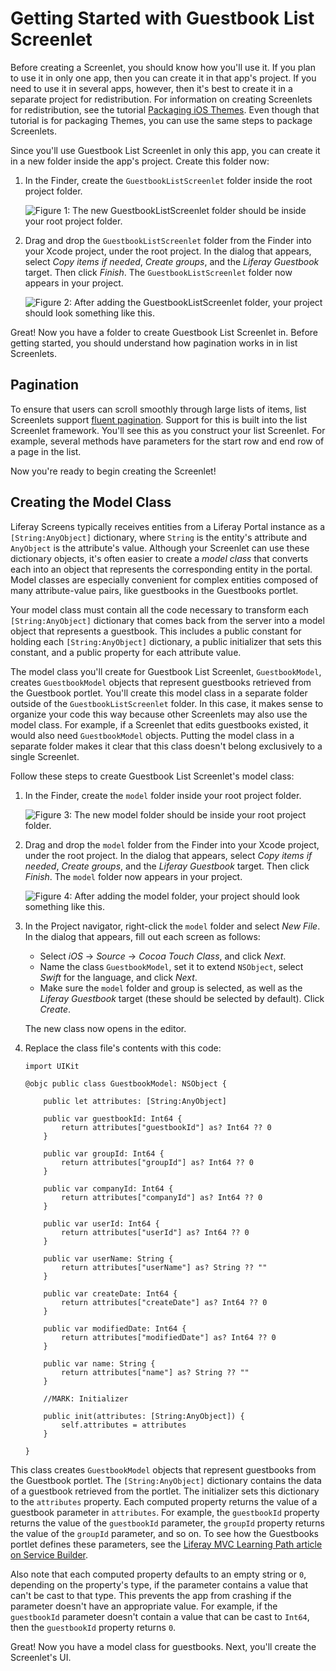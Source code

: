 # Getting Started with Guestbook List Screenlet [](id=getting-started-with-guestbook-list-screenlet-ios)

Before creating a Screenlet, you should know how you'll use it. If you plan to 
use it in only one app, then you can create it in that app's project. If you 
need to use it in several apps, however, then it's best to create it in a 
separate project for redistribution. For information on creating Screenlets for 
redistribution, see the tutorial 
[Packaging iOS Themes](/develop/tutorials/-/knowledge_base/6-2/packaging-ios-themes). 
Even though that tutorial is for packaging Themes, you can use the same steps to 
package Screenlets. 

Since you'll use Guestbook List Screenlet in only this app, you can create it in 
a new folder inside the app's project. Create this folder now: 

1.  In the Finder, create the `GuestbookListScreenlet` folder inside the root 
    project folder. 

    ![Figure 1: The new `GuestbookListScreenlet` folder should be inside your root project folder.](../../../images/ios-lp-guestbook-screenlet-finder.png)

2.  Drag and drop the `GuestbookListScreenlet` folder from the Finder into your 
    Xcode project, under the root project. In the dialog that appears, select 
    *Copy items if needed*, *Create groups*, and the *Liferay Guestbook* target. 
    Then click *Finish*. The `GuestbookListScreenlet` folder now appears in your 
    project. 

    ![Figure 2: After adding the `GuestbookListScreenlet` folder, your project should look something like this.](../../../images/ios-lp-gb-screenlet-proj-nav.png)

Great! Now you have a folder to create Guestbook List Screenlet in. Before 
getting started, you should understand how pagination works in in list 
Screenlets. 

## Pagination [](id=pagination)

To ensure that users can scroll smoothly through large lists of items, list 
Screenlets support 
[fluent pagination](http://www.iosnomad.com/blog/2014/4/21/fluent-pagination). 
Support for this is built into the list Screenlet framework. You'll see this as 
you construct your list Screenlet. For example, several methods have parameters 
for the start row and end row of a page in the list. 

Now you're ready to begin creating the Screenlet! 

## Creating the Model Class [](id=creating-the-model-class)

Liferay Screens typically receives entities from a Liferay Portal instance as a 
`[String:AnyObject]` dictionary, where `String` is the entity's attribute and 
`AnyObject` is the attribute's value. Although your Screenlet can use these 
dictionary objects, it's often easier to create a *model class* that converts 
each into an object that represents the corresponding entity in the portal. 
Model classes are especially convenient for complex entities composed of many 
attribute-value pairs, like guestbooks in the Guestbooks portlet. 

Your model class must contain all the code necessary to transform each 
`[String:AnyObject]` dictionary that comes back from the server into a model 
object that represents a guestbook. This includes a public constant for holding 
each `[String:AnyObject]` dictionary, a public initializer that sets this 
constant, and a public property for each attribute value. 

The model class you'll create for Guestbook List Screenlet, `GuestbookModel`, 
creates `GuestbookModel` objects that represent guestbooks retrieved from the 
Guestbook portlet. You'll create this model class in a separate folder outside 
of the `GuestbookListScreenlet` folder. In this case, it makes sense to organize 
your code this way because other Screenlets may also use the model class. For 
example, if a Screenlet that edits guestbooks existed, it would also need 
`GuestbookModel` objects. Putting the model class in a separate folder makes it 
clear that this class doesn't belong exclusively to a single Screenlet. 

Follow these steps to create Guestbook List Screenlet's model class: 

1.  In the Finder, create the `model` folder inside your root project folder. 

    ![Figure 3: The new `model` folder should be inside your root project folder.](../../../images/ios-lp-model-finder.png)

2.  Drag and drop the `model` folder from the Finder into your Xcode project, 
    under the root project. In the dialog that appears, select *Copy items if 
    needed*, *Create groups*, and the *Liferay Guestbook* target. Then click 
    *Finish*. The `model` folder now appears in your project. 

    ![Figure 4: After adding the `model` folder, your project should look something like this.](../../../images/ios-lp-model-project-nav.png)

3.  In the Project navigator, right-click the `model` folder and select *New 
    File*. In the dialog that appears, fill out each screen as follows: 

    - Select *iOS* &rarr; *Source* &rarr; *Cocoa Touch Class*, and click *Next*. 
    - Name the class `GuestbookModel`, set it to extend `NSObject`, select 
      *Swift* for the language, and click *Next*.
    - Make sure the `model` folder and group is selected, as well as the 
      *Liferay Guestbook* target (these should be selected by default). Click 
      *Create*.

    The new class now opens in the editor. 

4.  Replace the class file's contents with this code: 

        import UIKit

        @objc public class GuestbookModel: NSObject {

            public let attributes: [String:AnyObject]

            public var guestbookId: Int64 {
                return attributes["guestbookId"] as? Int64 ?? 0
            }

            public var groupId: Int64 {
                return attributes["groupId"] as? Int64 ?? 0
            }

            public var companyId: Int64 {
                return attributes["companyId"] as? Int64 ?? 0
            }
    
            public var userId: Int64 {
                return attributes["userId"] as? Int64 ?? 0
            }

            public var userName: String {
                return attributes["userName"] as? String ?? ""
            }

            public var createDate: Int64 {
                return attributes["createDate"] as? Int64 ?? 0
            }

            public var modifiedDate: Int64 {
                return attributes["modifiedDate"] as? Int64 ?? 0
            }

            public var name: String {
                return attributes["name"] as? String ?? ""
            }

            //MARK: Initializer

            public init(attributes: [String:AnyObject]) {
                self.attributes = attributes
            }

        }

This class creates `GuestbookModel` objects that represent guestbooks from the 
Guestbook portlet. The `[String:AnyObject]` dictionary contains the data of a 
guestbook retrieved from the portlet. The initializer sets this dictionary to 
the `attributes` property. Each computed property returns the value of a 
guestbook parameter in `attributes`. For example, the `guestbookId` property 
returns the value of the `guestbookId` parameter, the `groupId` property returns 
the value of the `groupId` parameter, and so on. To see how the Guestbooks 
portlet defines these parameters, see the 
[Liferay MVC Learning Path article on Service Builder](/develop/tutorials/-/knowledge_base/6-2/using-service-builder-to-generate-a-persistence-fr). 

Also note that each computed property defaults to an empty string or `0`, 
depending on the property's type, if the parameter contains a value that can't 
be cast to that type. This prevents the app from crashing if the parameter 
doesn't have an appropriate value. For example, if the `guestbookId` parameter 
doesn't contain a value that can be cast to `Int64`, then the `guestbookId` 
property returns `0`. 

Great! Now you have a model class for guestbooks. Next, you'll create the 
Screenlet's UI. 
